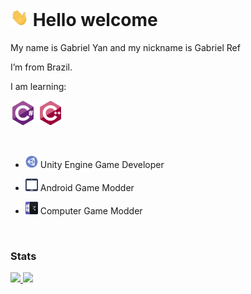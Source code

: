 # <img src="https://github.com/GabrielRefr/GabrielRefr/blob/main/res/Hi%20(1).gif" width="29px"> Hello welcome 

My name is Gabriel Yan and my nickname is Gabriel Ref

I’m from Brazil.

I am learning:

<img loading="lazy" src="https://github.com/GabrielRefr/GabrielRefr/blob/main/res/csharp-original.svg" width="40" height="40"/> <img loading="lazy" src="https://github.com/GabrielRefr/GabrielRefr/blob/main/res/cplusplus-original.svg" width="40" height="40"/>

<br>

- <img loading="lazy" src="https://github.com/GabrielRefr/GabrielRefr/blob/main/res/unityeditoricon_103179.svg" width="20" height="20"/>  Unity Engine Game Developer

- <img loading="lazy" src="https://github.com/GabrielRefr/GabrielRefr/blob/main/res/mobile_icon-icons.com_58007.svg" width="20" height="20"/>  Android Game Modder

- <img loading="lazy" src="https://github.com/GabrielRefr/GabrielRefr/blob/main/res/pc_button_icon_151862.svg" width="20" height="20"/>  Computer Game Modder
                  
<br>
       
### Stats
<p>
<a href="https://github.com/GabrielRefr">
  <img src="https://github-readme-stats.vercel.app/api?username=GabrielRefr&show_icons=true&theme=dark"/>  
</a>
<a href="https://github.com/GabrielRefr">
  <img src="https://github-readme-stats-eight-theta.vercel.app/api/top-langs/?username=GabrielRefr&layout=compact&langs_count=8&theme=dark"/>
</a>
</p>
